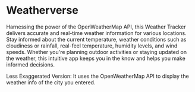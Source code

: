 # Weatherverse

Harnessing the power of the OpenWeatherMap API, this Weather Tracker delivers accurate and real-time weather information for various locations. Stay informed about the current temperature, weather conditions such as cloudiness or rainfall, real-feel temperature, humidity levels, and wind speeds. Whether you're planning outdoor activities or staying updated on the weather, this intuitive app keeps you in the know and helps you make informed decisions.

Less Exaggerated Version: It uses the OpenWeatherMap API to display the weather info of the city you entered.
